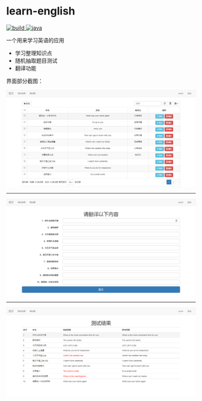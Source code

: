 # learn-english

<p>
  <a href="https://github.com/zavier/learn-english">
    <img src="http://img.shields.io/travis/zavier/learn-english.svg" alt="build">
  </a>
  <a href="https://github.com/zavier/learn-english">
    <img src="https://img.shields.io/badge/language-java-orange.svg" alt="java">
  </a>
</p>


一个用来学习英语的应用

- 学习整理知识点
- 随机抽取题目测试
- 翻译功能


界面部分截图：

![](https://raw.githubusercontent.com/zavier/learn-english/master/doc/1.png)

---

![](https://raw.githubusercontent.com/zavier/learn-english/master/doc/2.png)

---

![](https://raw.githubusercontent.com/zavier/learn-english/master/doc/3.png)
